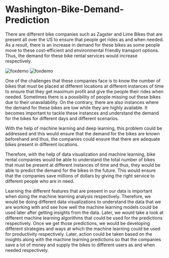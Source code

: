 # Washington-Bike-Demand-Prediction

There are different bike companies such as Zagster and Lime Bikes that are present all over the US to ensure that people get rides as and when needed. As a result, there is an increase in demand for these bikes as some people move to these cost-efficient and environmental friendly transport options. Thus, the demand for these bike rental services would increase respectively. 

![foxdemo](https://upload.wikimedia.org/wikipedia/commons/5/54/Capital_Bikeshare_station_outside_Eastern_Market_Metro.jpg)
![foxdemo](https://cdn3.creativecirclemedia.com/liherald/original/1350078611_0a6b.jpg)

One of the challenges that these companies face is to know the number of bikes that must be placed at different locations at different instances of time to ensure that they get maximum profit and give the people their rides when needed. Sometimes there is a possibility of people missing out these bikes due to their unavailability. On the contrary, there are also instances where the demand for these bikes are low while they are highly available. It becomes important to tackle these instances and understand the demand for the bikes for different days and different scenarios. 

With the help of machine learning and deep learning, this problem could be addressed and this would ensure that the demand for the bikes are known beforehand and thus, the companies could ensure that there are adequate bikes present in different locations. 

Therefore, with the help of data visualization and machine learning, bike rental companies would be able to understand the total number of bikes that must be present at different instances of time and thus, they would be able to predict the demand for the bikes in the future. This would ensure that the companies save millions of dollars by giving the right service to different people who are in need. 

Learning the different features that are present in our data is important when doing the machine learning analysis respectively. Therefore, we would be doing different data visualizations to understand the data that we are working with and see how well the machine learning models could be used later after getting insights from the data. Later, we would take a look at different machine learning algorithms that could be used for the predictions respectively. Once we get those predictions, we would be developing different strategies and ways at which the machine learning could be used for productivity respectively. Later, action could be taken based on the insights along with the machine learning predictions so that the companies save a lot of money and supply the bikes to different users as and when needed respectively. 
